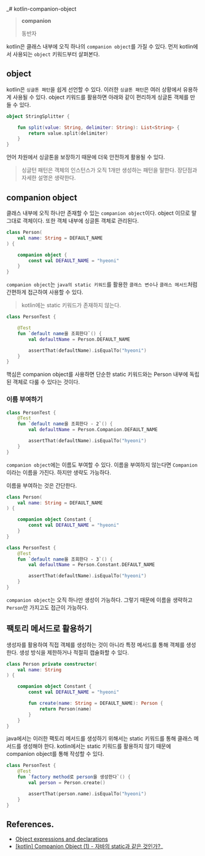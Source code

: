 _# kotlin-companion-object

> **companion**
>
> 동반자

kotlin은 클래스 내부에 오직 하나의 `companion object`를 가질 수 있다. 먼저 kotlin에서 사용되는 `object` 키워드부터 살펴본다.

## object

kotlin은 `싱글톤 패턴`을 쉽게 선언할 수 있다. 이러한 `싱글톤 패턴`은 여러 상황에서 유용하게 사용될 수 있다. object 키워드를 활용하면 아래와 같이 편리하게 싱글톤 객체를 만들 수 있다.

```kotlin
object StringSplitter {

    fun split(value: String, delimiter: String): List<String> {
        return value.split(delimiter)
    }
}
```

언어 차원에서 싱글톤을 보장하기 때문에 더욱 안전하게 활용될 수 있다.

> 싱글턴 패턴은 객체의 인스턴스가 오직 1개만 생성하는 패턴을 말한다. 장단점과 자세한 설명은 생략한다.

## companion object

클래스 내부에 오직 하나만 존재할 수 있는 `companion object`이다. object 이므로 말 그대로 객체이다. 또한 객체 내부에 싱글톤 객체로 관리된다.

```kotlin
class Person(
    val name: String = DEFAULT_NAME
) {

    companion object {
        const val DEFAULT_NAME = "hyeoni"
    }
}
```

`companion object`는 `java의 static 키워드`를 활용한 `클래스 변수`나 `클래스 메서드`처럼 간편하게 접근하여 사용할 수 있다.

> kotlin에는 static 키워드가 존재하지 않는다.

```kotlin
class PersonTest {

    @Test
    fun `default name을 조회한다`() {
        val defaultName = Person.DEFAULT_NAME

        assertThat(defaultName).isEqualTo("hyeoni")
    }
}
```

핵심은 companion object를 사용하면 단순한 static 키워드와는 Person 내부에 독립된 객체로 다룰 수 있다는 것이다.

### 이름 부여하기

```kotlin
class PersonTest {
    @Test
    fun `default name을 조회한다 - 2`() {
        val defaultName = Person.Companion.DEFAULT_NAME

        assertThat(defaultName).isEqualTo("hyeoni")
    }
}
```

`companion object`에는 이름도 부여할 수 있다. 이름을 부여하지 않는다면 `Companion`이라는 이름을 가진다. 하지만 생략도 가능하다.

이름을 부여하는 것은 간단한다.

```kotlin
class Person(
    val name: String = DEFAULT_NAME
) {

    companion object Constant {
        const val DEFAULT_NAME = "hyeoni"
    }
}
```

```kotlin
class PersonTest {
    @Test
    fun `default name을 조회한다 - 3`() {
        val defaultName = Person.Constant.DEFAULT_NAME

        assertThat(defaultName).isEqualTo("hyeoni")
    }
}
```

`companion object`는 오직 하나만 생성이 가능하다. 그렇기 때문에 이름을 생략하고 `Person`만 가지고도 접근이 가능하다.

## 팩토리 메서드로 활용하기

생성자를 활용하여 직접 객체를 생성하는 것이 아니라 특정 메서드를 통해 객체를 생성한다. 생성 방식을 제한하거나 적절히 캡슐화할 수 있다.

```kotlin
class Person private constructor(
    val name: String
) {

    companion object Constant {
        const val DEFAULT_NAME = "hyeoni"

        fun create(name: String = DEFAULT_NAME): Person {
            return Person(name)
        }
    }
}
```

java에서는 이러한 팩토리 메서드를 생성하기 위해서는 static 키워드를 통해 클래스 메서드를 생성해야 한다. kotlin에서는 static 키워드를 활용하지 않기 때문에 companion object를 통해
작성할 수 있다.

```kotlin
class PersonTest {
    @Test
    fun `factory method로 person을 생성한다`() {
        val person = Person.create()

        assertThat(person.name).isEqualTo("hyeoni")
    }
}
```

## References.

* [Object expressions and declarations](https://kotlinlang.org/docs/object-declarations.html)
* [[kotlin] Companion Object (1) - 자바의 static과 같은 것인가?](https://www.bsidesoft.com/8187)_
